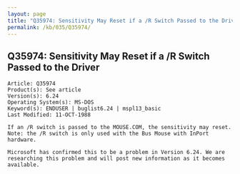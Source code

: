 ```yaml
---
layout: page
title: "Q35974: Sensitivity May Reset if a /R Switch Passed to the Driver"
permalink: /kb/035/Q35974/
---
```


## Q35974: Sensitivity May Reset if a /R Switch Passed to the Driver

	Article: Q35974
	Product(s): See article
	Version(s): 6.24
	Operating System(s): MS-DOS
	Keyword(s): ENDUSER | buglist6.24 | mspl13_basic
	Last Modified: 11-OCT-1988
	
	If an /R switch is passed to the MOUSE.COM, the sensitivity may reset.
	Note: the /R switch is only used with the Bus Mouse with InPort
	hardware.
	
	Microsoft has confirmed this to be a problem in Version 6.24. We are
	researching this problem and will post new information as it becomes
	available.
